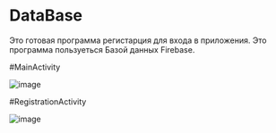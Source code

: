 # DataBase
Это готовая программа регистарция для входа в приложения.
Это программа пользуеться Базой данных Firebase.


#MainActivity

![image](https://user-images.githubusercontent.com/108793807/221852657-591a1895-5d8e-44f5-bb01-4df778c59176.png)

#RegistrationActivity

![image](https://user-images.githubusercontent.com/108793807/221852750-b650461f-305f-4aab-87a2-3821244d02ba.png)

